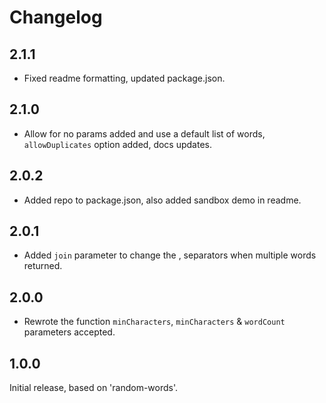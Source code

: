 # Changelog

## 2.1.1

* Fixed readme formatting, updated package.json.

## 2.1.0

* Allow for no params added and use a default list of words, `allowDuplicates` option added, docs updates.

## 2.0.2

* Added repo to package.json, also added sandbox demo in readme.

## 2.0.1

* Added `join` parameter to change the , separators when multiple words returned.

## 2.0.0

* Rewrote the function `minCharacters`, `minCharacters` & `wordCount` parameters accepted.

## 1.0.0

Initial release, based on 'random-words'.
